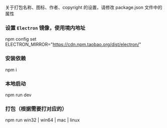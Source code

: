 关于打包名称、图标、作者、copyright 的设置，请修改 package.json 文件中的属性

### 设置 `Electron` 镜像，使用境内地址

npm config set ELECTRON_MIRROR="https://cdn.npm.taobao.org/dist/electron/"

### 安装依赖

npm i

### 本地启动

npm run dev

### 打包（根据需要打对应的）

npm run win32 | win64 | mac | linux

